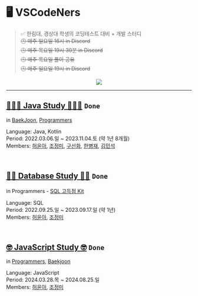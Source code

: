 # 🖥️ VSCodeNers
> ✅ 한림대, 경상대 학생의 코딩테스트 대비 + 개발 스터디  
> ~~🕓 매주 일요일 16시 in Discord~~  
> ~~🕓 매주 목요일 19시 30분 in Discord~~  
> ~~🕓 매주 목요일 풀이 공유~~  
> ~~🕓 매주 일요일 19시 in Discord~~  

<div align="center">
  <a href="https://hits.seeyoufarm.com"><img src="https://hits.seeyoufarm.com/api/count/incr/badge.svg?url=https%3A%2F%2Fgithub.com%2FVSCodeNers&count_bg=%23767676&title_bg=%23A0A0A0&icon=awesomelists.svg&icon_color=%23212121&title=VSCodeNers&edge_flat=false"/></a>
</div>

---

## [👩🏻‍💻 Java Study 👨🏻‍💻](https://github.com/VSCodeNers/heo-goo-joe-0306)  `Done`
in [BaekJoon](https://www.acmicpc.net/), [Programmers](https://school.programmers.co.kr/learn/challenges?)  
  
Language: Java, Kotlin  
Period: 2022.03.06.일 ~ 2023.11.04.토 (약 1년 8개월)  
Members: [허윤아](https://github.com/yoona1110), [조정미](https://github.com/jung0115), [구선화](https://github.com/Gu-sunhw), [한병재](https://github.com/Hanbyungjae), [김민석](https://github.com/mins8578)  

<br/>
  
## [✍🏻 Database Study ✍🏻](https://github.com/VSCodeNers/db-study)  `Done`
in Programmers - [SQL 고득점 Kit](https://school.programmers.co.kr/learn/challenges?tab=sql_practice_kit)  
  
Language: SQL  
Period: 2022.09.25.일 ~ 2023.09.17.일 (약 1년)  
Members: [허윤아](https://github.com/yoona1110), [조정미](https://github.com/jung0115)  

<br/>

## [🤓 JavaScript Study 🤓](https://github.com/VSCodeNers/heo-joe-js) `Done`
in [Programmers](https://school.programmers.co.kr/learn/challenges?), [Baekjoon](https://www.acmicpc.net/)  
  
Language: JavaScript  
Period: 2024.03.28.목 ~ 2024.08.25.일  
Members: [허윤아](https://github.com/yoona1110), [조정미](https://github.com/jung0115)  

<!--
<br/>

## [🌈 UI 구현 경험 연습 스터디 🌈](https://project0115jjm.notion.site/UI-9ee89918e99443468308aa2f3c2458bf) `Done`
Period: 2024.07.07.일 ~ 2024.08.25.일  
- [조정미](https://github.com/jung0115) : [Android](https://github.com/VSCodeNers/ui-study-android)
- [허윤아](https://github.com/yoona1110) : [React.js](https://github.com/VSCodeNers/ui-study-react)

<br/>

## [💙 SWEA 코테 연습 💙](https://github.com/VSCodeNers/ssambbong_ssafy) `Done`
in [SW Expert Academy](https://swexpertacademy.com/main/main.do)  

Language: Java  
Period: 2024.10.07.월 ~ 2024.11.08.일  
Members: [허윤아](https://github.com/yoona1110), [조정미](https://github.com/jung0115)  
-->
